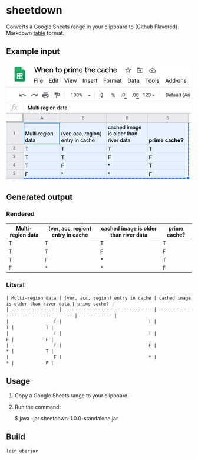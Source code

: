 # sheetdown

Converts a Google Sheets range in your clipboard to (Github Flavored) Markdown [table] format.

[table]: https://github.github.com/gfm/#tables-extension-

## Example input

![screen shot](gsheet.png)

## Generated output

### Rendered

| Multi-region data | (ver, acc, region) entry in cache | cached image is older than river data | prime cache? |
| ----------------- | --------------------------------- | ------------------------------------- | ------------ |
|                 T |                                 T |                                     T |            T |
|                 T |                                 T |                                     F |            F |
|                 T |                                 F |                                     * |            T |
|                 F |                                 * |                                     * |            F |


### Literal

```
| Multi-region data | (ver, acc, region) entry in cache | cached image is older than river data | prime cache? |
| ----------------- | --------------------------------- | ------------------------------------- | ------------ |
|                 T |                                 T |                                     T |            T |
|                 T |                                 T |                                     F |            F |
|                 T |                                 F |                                     * |            T |
|                 F |                                 * |                                     * |            F |
```


## Usage


1. Copy a Google Sheets range to your clipboard.
2. Run the command:

    $ java -jar sheetdown-1.0.0-standalone.jar


## Build

```
lein uberjar
```